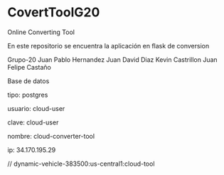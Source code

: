 # CovertToolG20
Online Converting Tool

En este repositorio se encuentra la aplicación en flask de conversion

Grupo-20
Juan Pablo Hernandez
Juan David Diaz
Kevin Castrillon
Juan Felipe Castaño


Base de datos

tipo: postgres

usuario: cloud-user

clave: cloud-user

nombre: cloud-converter-tool

ip: 34.170.195.29

// dynamic-vehicle-383500:us-central1:cloud-tool
